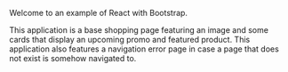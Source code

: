 Welcome to an example of React with Bootstrap.

This application is a base shopping page featuring an image and some cards that display an upcoming promo and featured product. This application also features a navigation error page in case a page that does not exist is somehow navigated to.
